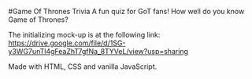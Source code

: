 #Game Of Thrones Trivia
 A fun quiz for GoT fans! How well do you know Game of Thrones?

The initializing mock-up is at the following link: https://drive.google.com/file/d/1SG-y3WG7unTl4gFeaZhT7gfNa_8TYVeL/view?usp=sharing

Made with HTML, CSS and vanilla JavaScript.
